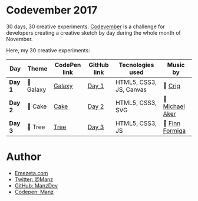 # Codevember 2017

30 days, 30 creative experiments. [Codevember](http://codevember.xyz/) is a challenge for developers creating a creative sketch by day during the whole month of November.

Here, my 30 creative experiments:

| Day | Theme | CodePen link | GitHub link | Tecnologies used | Music by |
|-----|-------|--------------|-------------|------------------|----------|
| **Day 1** | 🌌 Galaxy | [Galaxy](https://codepen.io/manz/pen/KypYmz) | [Day 1](https://manzdev.github.io/codevember2017/day-1/) | HTML5, CSS3, JS, Canvas | 🎵 [Crig](https://soundcloud.com/crig-1) |
| **Day 2** | 🎂 Cake | [Cake](https://codepen.io/manz/pen/vWNrdE) | [Day 2](https://manzdev.github.io/codevember2017/day-2/) | HTML5, CSS3, SVG | 🎵 [Michael Aker](https://soundcloud.com/michael-manotas)  |
| **Day 3** | 🌲 Tree | [Tree](https://codepen.io/manz/pen/bYEvoL) | [Day 3](https://manzdev.github.io/codevember2017/day-3/) | HTML5, CSS3, JS | 🎵 [Finn Formiga](https://soundcloud.com/finn-formiga) |


# Author

- [Emezeta.com](https://www.emezeta.com/)
- [Twitter: @Manz](https://twitter.com/Manz)
- [GitHub: ManzDev](https://github.com/ManzDev)
- [Codepen: Manz](https://codepen.io/Manz)

